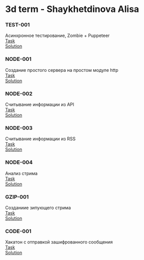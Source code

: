 # 3d term - Shaykhetdinova Alisa

### TEST-001    
Асинхронное тестирование, Zombie + Puppeteer  
[Task](https://kodaktor.ru/g/07092018)  
[Solution](https://github.com/alisashaykk/goss3/tree/master/1_TEST-001)


    
### NODE-001  
Создание простого сервера на простом модуле http  
[Task](https://kodaktor.ru/g/14092018)  
[Solution](https://github.com/alisashaykk/goss3/tree/master/2_NODE-001)

    

### NODE-002  
Считывание информации из API  
[Task](https://kodaktor.ru/g/weather_task)  
[Solution](https://github.com/alisashaykk/goss3/tree/master/3_NODE-002/2018_09_21)


    
 ### NODE-003  
 Считывание информации из RSS  
 [Task](https://kodaktor.ru/rss_task)  
 [Solution](https://github.com/alisashaykk/goss3/tree/master/4_NODE-003)
 
    

 ### NODE-004  
 Анализ стрима  
 [Task](https://github.com/GossJS/stream)  
 [Solution](https://github.com/alisashaykk/goss3/tree/master/5_NODE-004)
    
    

### GZIP-001  
Созданиие зипующего стрима  
[Task](https://kodaktor.ru/g/zip_5ce7b)  
[Solution](https://github.com/alisashaykk/goss3/tree/master/6_GZIP-001)

    

### CODE-001  
Хакатон с отправкой зашифрованного сообщения  
[Task](https://kodaktor.ru/public23112018)  
[Solution](https://github.com/alisashaykk/goss3/tree/master/7_CODE-001)
    
    
